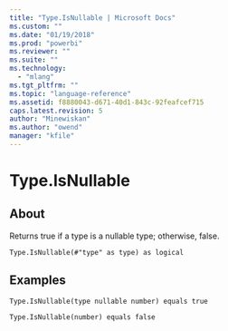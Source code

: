 ```yaml
---
title: "Type.IsNullable | Microsoft Docs"
ms.custom: ""
ms.date: "01/19/2018"
ms.prod: "powerbi"
ms.reviewer: ""
ms.suite: ""
ms.technology: 
  - "mlang"
ms.tgt_pltfrm: ""
ms.topic: "language-reference"
ms.assetid: f8880043-d671-40d1-843c-92feafcef715
caps.latest.revision: 5
author: "Minewiskan"
ms.author: "owend"
manager: "kfile"
---
```

# Type.IsNullable

  
## About  
Returns true if a type is a nullable type; otherwise, false.  
  
```  
Type.IsNullable(#"type" as type) as logical  
```  
  
## Examples  
  
```  
Type.IsNullable(type nullable number) equals true  
```  
  
```  
Type.IsNullable(number) equals false  
```  
